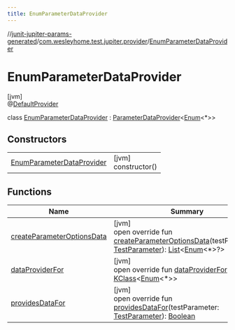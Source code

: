 ```yaml
---
title: EnumParameterDataProvider
---
```

//[junit-jupiter-params-generated](../../../index.html)/[com.wesleyhome.test.jupiter.provider](../index.html)/[EnumParameterDataProvider](index.html)



# EnumParameterDataProvider



[jvm]\
@[DefaultProvider](../../com.wesleyhome.test.jupiter.annotations/-default-provider/index.html)



class [EnumParameterDataProvider](index.html) : [ParameterDataProvider](../-parameter-data-provider/index.html)&lt;[Enum](https://kotlinlang.org/api/latest/jvm/stdlib/kotlin/-enum/index.html)&lt;*&gt;&gt;



## Constructors


| | |
|---|---|
| [EnumParameterDataProvider](-enum-parameter-data-provider.html) | [jvm]<br>constructor() |


## Functions


| Name | Summary |
|---|---|
| [createParameterOptionsData](create-parameter-options-data.html) | [jvm]<br>open override fun [createParameterOptionsData](create-parameter-options-data.html)(testParameter: [TestParameter](../-test-parameter/index.html)): [List](https://kotlinlang.org/api/latest/jvm/stdlib/kotlin.collections/-list/index.html)&lt;[Enum](https://kotlinlang.org/api/latest/jvm/stdlib/kotlin/-enum/index.html)&lt;*&gt;?&gt; |
| [dataProviderFor](data-provider-for.html) | [jvm]<br>open override fun [dataProviderFor](data-provider-for.html)(): [KClass](https://kotlinlang.org/api/latest/jvm/stdlib/kotlin.reflect/-k-class/index.html)&lt;[Enum](https://kotlinlang.org/api/latest/jvm/stdlib/kotlin/-enum/index.html)&lt;*&gt;&gt; |
| [providesDataFor](provides-data-for.html) | [jvm]<br>open override fun [providesDataFor](provides-data-for.html)(testParameter: [TestParameter](../-test-parameter/index.html)): [Boolean](https://kotlinlang.org/api/latest/jvm/stdlib/kotlin/-boolean/index.html) |

